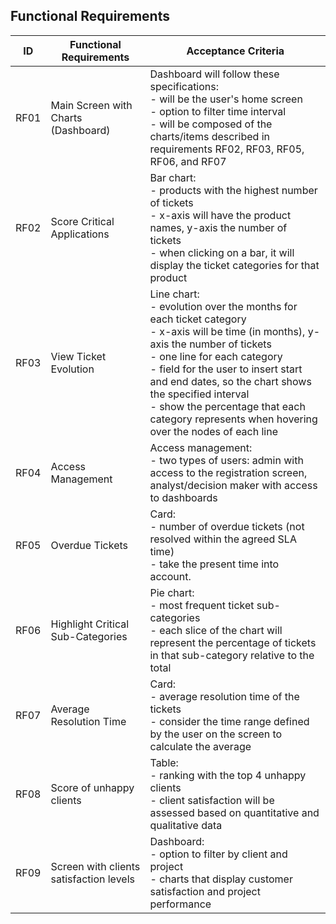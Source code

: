 ## Functional Requirements

| ID   | Functional Requirements        | Acceptance Criteria                                                                 |
|------|--------------------------------|-------------------------------------------------------------------------------------|
| RF01 | Main Screen with Charts (Dashboard) | Dashboard will follow these specifications:<br> - will be the user's home screen <br> - option to filter time interval <br> - will be composed of the charts/items described in requirements RF02, RF03, RF05, RF06, and RF07 |
| RF02 | Score Critical Applications | Bar chart:<br> - products with the highest number of tickets <br> - x-axis will have the product names, y-axis the number of tickets <br> - when clicking on a bar, it will display the ticket categories for that product |
| RF03 | View Ticket Evolution           | Line chart:<br> - evolution over the months for each ticket category <br> - x-axis will be time (in months), y-axis the number of tickets <br> - one line for each category <br> - field for the user to insert start and end dates, so the chart shows the specified interval <br> - show the percentage that each category represents when hovering over the nodes of each line |
| RF04 | Access Management               | Access management:<br> - two types of users: admin with access to the registration screen, analyst/decision maker with access to dashboards |
| RF05 | Overdue Tickets                   | Card:<br> - number of overdue tickets (not resolved within the agreed SLA time) <br> - take the present time into account. |
| RF06 | Highlight Critical Sub-Categories | Pie chart:<br> - most frequent ticket sub-categories <br> - each slice of the chart will represent the percentage of tickets in that sub-category relative to the total |
| RF07 | Average Resolution Time   | Card:<br> - average resolution time of the tickets <br> - consider the time range defined by the user on the screen to calculate the average  |
| RF08 | Score of unhappy clients   | Table:<br> - ranking with the top 4 unhappy clients <br> - client satisfaction will be assessed based on quantitative and qualitative data  |
| RF09 | Screen with clients satisfaction levels   | Dashboard:<br> - option to filter by client and project <br> - charts that display customer satisfaction and project performance|
